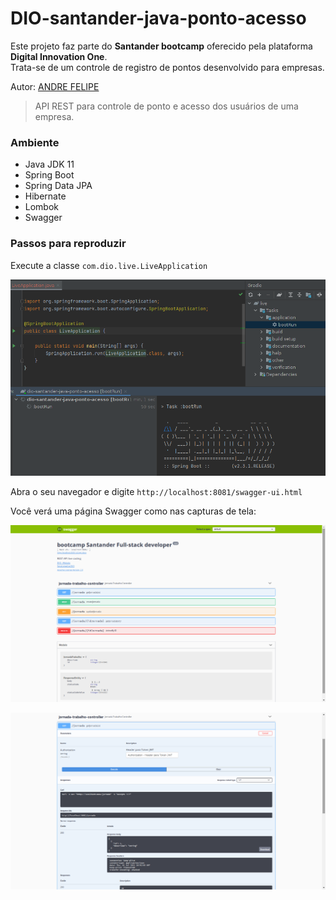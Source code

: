 # DIO-santander-java-ponto-acesso

Este projeto faz parte do **Santander bootcamp** oferecido pela plataforma **Digital Innovation One**. <br> Trata-se de um controle de registro de pontos desenvolvido para empresas.

Autor: [ANDRE FELIPE]((https://github.com/andrephellipe))

> API REST para controle de ponto e acesso dos usuários de uma empresa. 

### Ambiente

- Java JDK 11
- Spring Boot
- Spring Data JPA
- Hibernate
- Lombok
- Swagger

### Passos para reproduzir

Execute a classe `com.dio.live.LiveApplication` 

![Gradle bootrun](./screenshots/bootrun.png)

Abra o seu navegador e digite `http://localhost:8081/swagger-ui.html`

Você verá uma página Swagger como nas capturas de tela:

![Swagger page](./screenshots/swagger-bootcamp.png)

![Swagger rest](./screenshots/swagger-controller.png)
